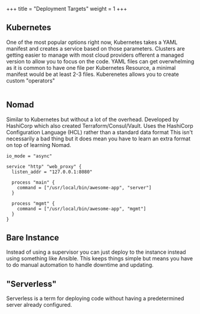 +++
title = "Deployment Targets"
weight = 1
+++

## Kubernetes

One of the most popular options right now, Kubernetes takes a YAML manifest and creates a service based on those parameters.
Clusters are getting easier to manage with most cloud providers offerent a managed version to allow you to focus on the code.
YAML files can get overwhelming as it is common to have one file per Kubernetes Resource, a minimal manifest would be at least 2-3 files.
Kuberenetes allows you to create custom "operators"

```yaml

```

## Nomad

Similar to Kubernetes but without a lot of the overhead. Developed by HashiCorp which also created Terraform/Consul/Vault.
Uses the HashiCorp Configuration Language (HCL) rather than a standard data format This isn't necessarily a bad thing but it does mean you have to learn an extra format on top of learning Nomad.

```hcl
io_mode = "async"

service "http" "web_proxy" {
  listen_addr = "127.0.0.1:8080"
  
  process "main" {
    command = ["/usr/local/bin/awesome-app", "server"]
  }

  process "mgmt" {
    command = ["/usr/local/bin/awesome-app", "mgmt"]
  }
}
```

## Bare Instance

Instead of using a supervisor you can just deploy to the instance instead using something like Ansible.
This keeps things simple but means you have to do manual automation to handle downtime and updating.

## "Serverless"

Serverless is a term for deploying code without having a predetermined server already configured.
